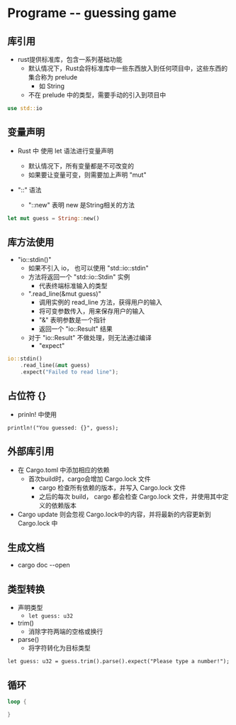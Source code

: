 # Programe -- guessing game

## 库引用

- rust提供标准库，包含一系列基础功能
  - 默认情况下，Rust会将标准库中一些东西放入到任何项目中，这些东西的集合称为 prelude
    - 如 String
  - 不在 prelude 中的类型，需要手动的引入到项目中

```rust
use std::io
```

## 变量声明

- Rust 中 使用 let 语法进行变量声明
  - 默认情况下，所有变量都是不可改变的
  - 如果要让变量可变，则需要加上声明 "mut"

-  "::" 语法
   -  "::new" 表明 new 是String相关的方法

```rust
let mut guess = String::new()
```

## 库方法使用

- "io::stdin()"
  - 如果不引入 io， 也可以使用 "std::io::stdin"
  - 方法将返回一个 "std::io::Stdin" 实例
    - 代表终端标准输入的类型
  - ".read_line(&mut guess)"
    - 调用实例的 read_line 方法，获得用户的输入
    - 将可变参数传入，用来保存用户的输入
    - "&" 表明参数是一个指针
    - 返回一个 "io::Result" 结果
  - 对于 "io::Result" 不做处理，则无法通过编译
    - "expect"

```rust
io::stdin()
    .read_line(&mut guess)
    .expect("Failed to read line");
```

## 占位符 {}

- prinln! 中使用

```shell
println!("You guessed: {}", guess);
```

## 外部库引用

- 在 Cargo.toml 中添加相应的依赖
  - 首次build时，cargo会增加 Cargo.lock 文件
    - cargo 检查所有依赖的版本，并写入 Cargo.lock 文件
    - 之后的每次 build， cargo 都会检查 Cargo.lock 文件，并使用其中定义的依赖版本
- Cargo update 则会忽视 Cargo.lock中的内容，并将最新的内容更新到 Cargo.lock 中

## 生成文档

- cargo doc --open

## 类型转换

- 声明类型
  - `let guess: u32`
- trim()
  - 消除字符两端的空格或换行
- parse()
  - 将字符转化为目标类型

```shell
let guess: u32 = guess.trim().parse().expect("Please type a number!");
```

## 循环

```rust
loop {

}
```
